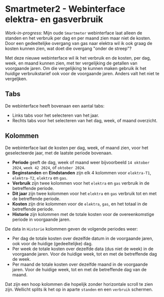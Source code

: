 # Smartmeter2 - Webinterface elektra- en gasverbruik
*Work-in-progress*: Mijn oude `Smartmeter` webinterface laat alleen de standen en het verbruik per dag en per maand zien maar niet de kosten.
Door een gedeeltelijke overgang van gas naar elektra wil ik ook graag de kosten kunnen zien, wat doet die overgang "onder de streep"?

Met deze nieuwe webinterface wil ik het verbruik en de kosten, per dag, week, en maand kunnen zien, met ter vergelijking de getallen van voorgaande jaren.
Om die vergelijking te kunnen maken gebruik ik het *huidige* verbruikstarief ook voor de voorgaande jaren. Anders valt het niet te vergeljken.

## Tabs
De webinterface heeft bovenaan een aantal tabs:
- Links tabs voor het selecteren van het jaar.
- Rechts tabs voor het selecteren van het dag, week, of maand overzicht.

## Kolommen
De webinterface laat de kosten per dag, week, of maand zien, voor het geselecteerde jaar, met de laatste periode bovenaan.
- **Periode** geeft de dag, week of maand weer bijvoorbeeld `14 oktober 2024`, `week 42 2024`, of `oktober 2024`.
- **Beginstanden** en **Eindstanden** zijn elk 4 kolommen voor `elektra-T1`, `elektra-T2`, `elektra` en `gas`.
- **Verbruik** zijn twee kolommen voor het `elektra` en `gas` verbruik in de betreffende periode.
- **Dit jaar** zijn twee kolommen voor het `elektra` en `gas` verbruik tot en met de betreffende periode.
- **Kosten** zijn drie kolommen voor de `elektra`, `gas`, en het totaal in de betreffende periode.
- **Historie** zijn kolommen met de totale kosten voor de overeenkomstige periode in voorgaande jaren.

De data in `Historie` kolommen geven de volgende periodes weer:
- Per dag de totale kosten over dezelfde datum in de voorgaande jaren, ook voor de huidige (gedeeltelijke) dag.
- Per week de totale kosten over dezelfde data (dus niet de week) in de voorgaande jaren. Voor de huidige week, tot en met de betreffende dag de week.
- Per maand de totale kosten over dezelfde maand in de voorgaande jaren. Voor de huidige week, tot en met de betreffende dag van de maand.

Dat zijn een hoop kolommen die hopelijk zonder horizontale scroll te zien zijn. 
Wellicht splits ik het op in aparte `standen` en een `verbruik` schermen.

